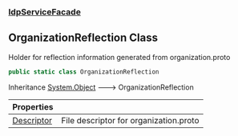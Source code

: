### [IdpServiceFacade](../index.md 'IdpServiceFacade')

## OrganizationReflection Class

Holder for reflection information generated from organization\.proto

```csharp
public static class OrganizationReflection
```

Inheritance [System\.Object](https://learn.microsoft.com/en-us/dotnet/api/system.object 'System\.Object') &#129106; OrganizationReflection

| Properties | |
| :--- | :--- |
| [Descriptor](Descriptor.md 'IdpServiceFacade\.OrganizationReflection\.Descriptor') | File descriptor for organization\.proto |
